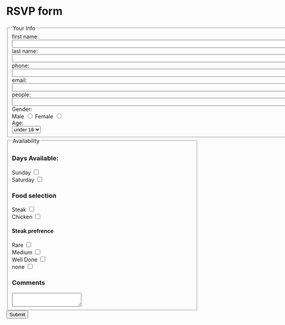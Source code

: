 <!DOCTYPE html>
<html lang="en">
<head>
  <meta charset="utf-8">
  <title>Document</title>
</head>
<body>
  <h1>RSVP form</h1>
  <form action="http://bloomingdale.sat.iit.edu/kriedan/lab3formscript.php" method="post">
    <fieldset>
      <legend>Your Info</legend>
      <div><label>first name: <input size="100" type="text" name="first_name_field"></label></div>
      <div><label>last name: <input size="100" type="text" name="last_name_field"></label></div>
      <div><label>phone: <input size="100" type="text" name="phone_field"></label></div>
      <div><label>email: <input size="100" type="text" name="email_field"></label></div>
      <div><label>people: <input size="100" type="text" name="people_field"></label></div>
      <div>Gender: </div>
      <div>
        <label>Male <input type="radio" name="gender_field" value="male"></label>
        <label>Female <input type="radio" name="gender_field" value="female"></label>
      </div>
      <div>Age: </div>
      <select name="age_field">
        <option>under 18</option>
        <option>over 18</option>
      </select>
    </fieldset>
    <fieldset>
      <legend>Availability</legend>
      <h3>Days Available:</h3>
      <div>
        <div><label>Sunday <input type="checkbox" name="available_field[]" value="sunday"></label></div>
        <div><label>Saturday <input type="checkbox" name="available_field[]" value="saturday"></label></div>
        <h3>Food selection</h3>
        <div><label>Steak <input type="checkbox" name="Food selection_field[]" value="Steak"</label></div>
         <div><label>Chicken <input type="checkbox" name="Food selection_field[]" value="Chicken"</label></div>
        <h4> Steak prefrence</h4>
         <div><label>Rare <input type="checkbox" name="Steak prefrence_field[]" value="Rare"</label></div>
         <div><label>Medium <input type="checkbox" name="Steak prefrence_field[]" value="Medium"</label></div>
          <div><label>Well Done <input type="checkbox" name="Steak prefrence_field[]" value="Well Done"</label></div>
          <div><label>none <input type="checkbox" name="Steak prefrence_field[]" value="none"</label></div>
        <h3>Comments</h3>
        <textarea name="comments_field"></textarea>
      </div>
    </fieldset>
    <input type="hidden" name="hidden_field" value="dkriegls">
    <input type="submit">
  </form>
</body>
</html>


